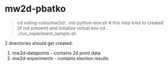 # mw2d-pbatko

> cd voting-rules/mw2d/
> . init-python-env.sh # this step tries to created (if not present) and initialize virtual env
> cd ..
> ./run_experiment_sample.sh 

2 directories should get created:
1) mw2d-datapoints - contains 2d point data
2) mw2d-experiments - contains election results
